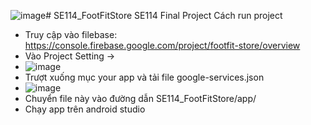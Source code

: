 ![image](https://github.com/user-attachments/assets/5ecaadbb-31d1-412c-8c5e-c55bece49efe)# SE114_FootFitStore
SE114 Final Project
Cách run project
-  Truy cập vào filebase: https://console.firebase.google.com/project/footfit-store/overview
-  Vào Project Setting -> 
-  ![image](https://github.com/user-attachments/assets/1c4b2b18-cf1a-45cf-9117-b7d84d0432e6)
-  Trượt xuống mục your app và tải file google-services.json
-  ![image](https://github.com/user-attachments/assets/75ed2ce4-cd2b-41ad-bd8c-e8a5cafc19e2)
-  Chuyển file này vào đường dẫn SE114_FootFitStore/app/
-  Chạy app trên android studio

